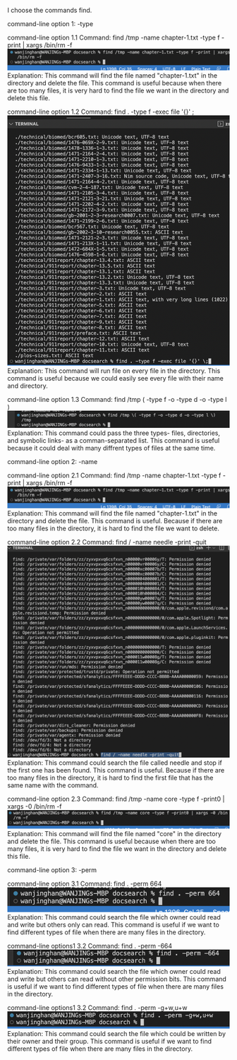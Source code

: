 I choose the commands find.

command-line option 1: -type

command-line option 1.1
Command: find /tmp -name chapter-1.txt -type f -print | xargs /bin/rm -f
![Image](https://github.com/wahanucsd/docsearch/blob/main/Screen%20Shot%202022-10-31%20at%202.08.23%20AM.png)
Explanation: This command will find the file named "chapter-1.txt" 
in the directory and delete the file.
This command is useful because when there are too many files, 
it is very hard to find the file we want in the directory and
delete this file.



command-line option 1.2
Command: find . -type f -exec file '{}' \;
![Image](https://github.com/wahanucsd/docsearch/blob/main/Screen%20Shot%202022-10-31%20at%202.12.41%20AM.png)
Explanation: This command will run file on every file in the directory.
This command is useful because we could easily see every file with their name and directory.


command-line option 1.3
Command: find /tmp \( -type f -o -type d -o -type l \)
![Image](https://github.com/wahanucsd/docsearch/blob/main/Screen%20Shot%202022-10-31%20at%202.20.27%20AM.png)
Explanation: This command could pass the three types- files, 
directories, and symbolic links- as a comman-separated list.
This command is useful because it could deal with many diffrent types of files at the same time.



command-line option 2: -name

command-line option 2.1
Command: find /tmp -name chapter-1.txt -type f -print | xargs /bin/rm -f
![Image](https://github.com/wahanucsd/docsearch/blob/main/Screen%20Shot%202022-10-31%20at%202.08.23%20AM.png)
Explanation: This command will find the file named "chapter-1.txt" 
in the directory and delete the file.
This command is useful. Because if there are too many files in the directory,
it is hard to find the file we want to delete.

command-line option 2.2
Command: find / -name needle -print -quit
![Image](https://github.com/wahanucsd/docsearch/blob/main/Screen%20Shot%202022-10-31%20at%202.33.01%20AM.png)
Explanation: This command could search the file called needle 
and stop if the first one has been found.
This command is useful. Because if there are too many files in the directory,
it is hard to find the first file that has the same name with the command.

command-line option 2.3
Command: find /tmp -name core -type f -print0 | xargs -0 /bin/rm -f
![Image](https://github.com/wahanucsd/docsearch/blob/main/Screen%20Shot%202022-10-31%20at%202.40.29%20AM.png)
Explanation: This command will find the file named "core" 
in the directory and delete the file.
This command is useful because when there are too many files, 
it is very hard to find the file we want in the directory and
delete this file.




command-line option 3: -perm

command-line option 3.1
Command: find . -perm 664
![Image](https://github.com/wahanucsd/docsearch/blob/main/Screen%20Shot%202022-10-31%20at%202.44.54%20AM.png)
Explanation: This command could search the file which owner could read
and write but others only can read. This command is useful if we want to find different types of file when there
are many files in the directory.


command-line options1 3.2
Command: find . -perm -664
![Image](https://github.com/wahanucsd/docsearch/blob/main/Screen%20Shot%202022-10-31%20at%202.47.35%20AM.png)
Explanation: This command could search the file which owner could read 
and write but others can read without other permission bits. This command is useful if we want to find different types of file when there
are many files in the directory.


command-line options1 3.2
Command: find . -perm -g+w,u+w
![Image](https://github.com/wahanucsd/docsearch/blob/main/Screen%20Shot%202022-10-31%20at%203.00.13%20AM.png)
Explanation: This command could search the file which could be written 
by their owner and their group. This command is useful if we want to find different types of file when there
are many files in the directory.
